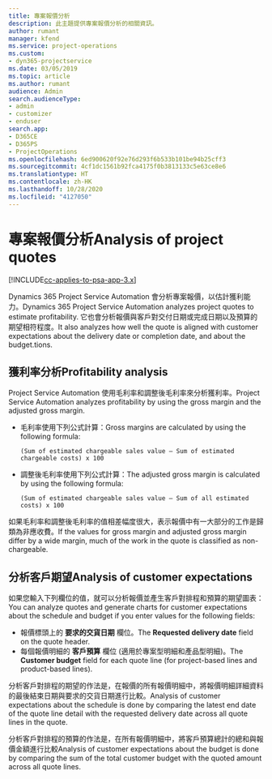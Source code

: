 ```yaml
---
title: 專案報價分析
description: 此主題提供專案報價分析的相關資訊。
author: rumant
manager: kfend
ms.service: project-operations
ms.custom:
- dyn365-projectservice
ms.date: 03/05/2019
ms.topic: article
ms.author: rumant
audience: Admin
search.audienceType:
- admin
- customizer
- enduser
search.app:
- D365CE
- D365PS
- ProjectOperations
ms.openlocfilehash: 6ed900620f92e76d293f6b533b101be94b25cff3
ms.sourcegitcommit: 4cf1dc1561b92fca4175f0b3813133c5e63ce8e6
ms.translationtype: HT
ms.contentlocale: zh-HK
ms.lasthandoff: 10/28/2020
ms.locfileid: "4127050"
---
```

# <a name="analysis-of-project-quotes"></a><span data-ttu-id="bca52-103">專案報價分析</span><span class="sxs-lookup"><span data-stu-id="bca52-103">Analysis of project quotes</span></span>

[!INCLUDE[cc-applies-to-psa-app-3.x](../includes/cc-applies-to-psa-app-3x.md)]

<span data-ttu-id="bca52-104">Dynamics 365 Project Service Automation 會分析專案報價，以估計獲利能力。</span><span class="sxs-lookup"><span data-stu-id="bca52-104">Dynamics 365 Project Service Automation analyzes project quotes to estimate profitability.</span></span> <span data-ttu-id="bca52-105">它也會分析報價與客戶對交付日期或完成日期以及預算的期望相符程度。</span><span class="sxs-lookup"><span data-stu-id="bca52-105">It also analyzes how well the quote is aligned with customer expectations about the delivery date or completion date, and about the budget.tions.</span></span>

## <a name="profitability-analysis"></a><span data-ttu-id="bca52-106">獲利率分析</span><span class="sxs-lookup"><span data-stu-id="bca52-106">Profitability analysis</span></span>

<span data-ttu-id="bca52-107">Project Service Automation 使用毛利率和調整後毛利率來分析獲利率。</span><span class="sxs-lookup"><span data-stu-id="bca52-107">Project Service Automation analyzes profitability by using the gross margin and the adjusted gross margin.</span></span>

- <span data-ttu-id="bca52-108">毛利率使用下列公式計算：</span><span class="sxs-lookup"><span data-stu-id="bca52-108">Gross margins are calculated by using the following formula:</span></span>

  `
    (Sum of estimated chargeable sales value – Sum of estimated chargeable costs) x 100
  `
- <span data-ttu-id="bca52-109">調整後毛利率使用下列公式計算：</span><span class="sxs-lookup"><span data-stu-id="bca52-109">The adjusted gross margin is calculated by using the following formula:</span></span>

  `
    (Sum of estimated chargeable sales value – Sum of all estimated costs) x 100
  `

<span data-ttu-id="bca52-110">如果毛利率和調整後毛利率的值相差幅度很大，表示報價中有一大部分的工作是歸類為非應收費。</span><span class="sxs-lookup"><span data-stu-id="bca52-110">If the values for gross margin and adjusted gross margin differ by a wide margin, much of the work in the quote is classified as non-chargeable.</span></span>

## <a name="analysis-of-customer-expectations"></a><span data-ttu-id="bca52-111">分析客戶期望</span><span class="sxs-lookup"><span data-stu-id="bca52-111">Analysis of customer expectations</span></span>

<span data-ttu-id="bca52-112">如果您輸入下列欄位的值，就可以分析報價並產生客戶對排程和預算的期望圖表：</span><span class="sxs-lookup"><span data-stu-id="bca52-112">You can analyze quotes and generate charts for customer expectations about the schedule and budget if you enter values for the following fields:</span></span>

- <span data-ttu-id="bca52-113">報價標頭上的 **要求的交貨日期** 欄位。</span><span class="sxs-lookup"><span data-stu-id="bca52-113">The **Requested delivery date** field on the quote header.</span></span>
- <span data-ttu-id="bca52-114">每個報價明細的 **客戶預算** 欄位 (適用於專案型明細和產品型明細)。</span><span class="sxs-lookup"><span data-stu-id="bca52-114">The **Customer budget** field for each quote line (for project-based lines and product-based lines).</span></span>

<span data-ttu-id="bca52-115">分析客戶對排程的期望的作法是，在報價的所有報價明細中，將報價明細詳細資料的最後結束日期與要求的交貨日期進行比較。</span><span class="sxs-lookup"><span data-stu-id="bca52-115">Analysis of customer expectations about the schedule is done by comparing the latest end date of the quote line detail with the requested delivery date across all quote lines in the quote.</span></span>

<span data-ttu-id="bca52-116">分析客戶對排程的預算的作法是，在所有報價明細中，將客戶預算總計的總和與報價金額進行比較</span><span class="sxs-lookup"><span data-stu-id="bca52-116">Analysis of customer expectations about the budget is done by comparing the sum of the total customer budget with the quoted amount across all quote lines.</span></span>
